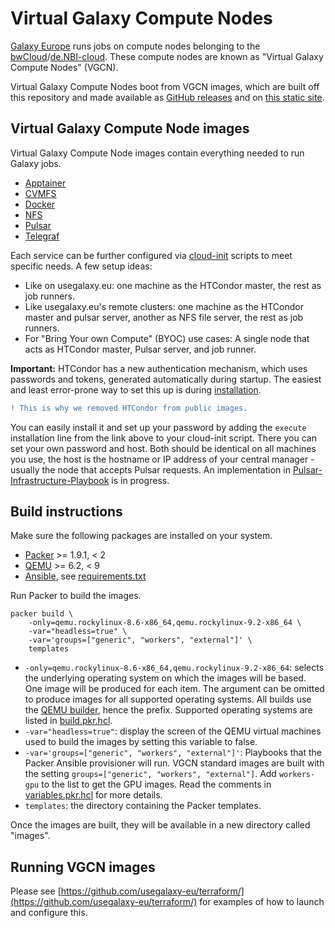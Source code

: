 # Virtual Galaxy Compute Nodes

[Galaxy Europe](https://usegalaxy.eu/) runs jobs on compute nodes belonging
to the
[bwCloud](https://www.bw-cloud.org/)/[de.NBI-cloud](https://www.denbi.de/).
These compute nodes are known as "Virtual Galaxy Compute Nodes" (VGCN).

Virtual Galaxy Compute Nodes boot from VGCN images, which are built off this
repository and made available as
[GitHub releases](https://github.com/usegalaxy-eu/vgcn/releases) and on
[this static site](https://usegalaxy.eu/static/vgcn/).

## Virtual Galaxy Compute Node images

Virtual Galaxy Compute Node images contain everything needed to run
Galaxy jobs.

- [Apptainer](https://apptainer.org/)
- [CVMFS](https://cernvm.cern.ch/fs/)
- [Docker](https://www.docker.com/)
- [NFS](https://nfs.sourceforge.net/)
- [Pulsar](https://github.com/galaxyproject/pulsar)
- [Telegraf](https://www.influxdata.com/time-series-platform/telegraf/)

Each service can be further configured via
[cloud-init](https://cloudinit.readthedocs.io/en/23.2.2/) scripts to meet 
specific needs. A few setup ideas:

- Like on usegalaxy.eu: one machine as the HTCondor master, the rest as job 
  runners.
- Like usegalaxy.eu's remote clusters: one machine as the HTCondor master and
  pulsar server, another as NFS file server, the rest as job runners.
- For "Bring Your own Compute" (BYOC) use cases: A single node that acts as
  HTCondor master, Pulsar server, and job runner.

**Important:** HTCondor has a new authentication mechanism, which uses
passwords and tokens, generated automatically during startup. The easiest and
least error-prone way to set this up is during
[installation](https://htcondor.readthedocs.io/en/latest/getting-htcondor/admin-quick-start.html#administrative-quick-start-guide).

```diff
! This is why we removed HTCondor from public images.
```

You can easily install it and set up your password by adding the `execute`
installation line from the link above to your cloud-init script. There you can
set your own password and host. Both should be identical on all machines you
use, the host is the hostname or IP address of your central manager - usually
the node that accepts Pulsar requests. An implementation in
[Pulsar-Infrastructure-Playbook](https://github.com/usegalaxy-eu/pulsar-infrastructure-playbook)
is in progress.

## Build instructions

Make sure the following packages are installed on your system.

- [Packer](https://www.packer.io/downloads.html) >= 1.9.1, < 2
- [QEMU](https://www.packer.io/downloads.html) >= 6.2, < 9
- [Ansible](https://www.ansible.com/), see [requirements.txt](./requirements.txt)

Run Packer to build the images.

```shell
packer build \
    -only=qemu.rockylinux-8.6-x86_64,qemu.rockylinux-9.2-x86_64 \
    -var="headless=true" \
    -var='groups=["generic", "workers", "external"]' \
    templates
```

- `-only=qemu.rockylinux-8.6-x86_64,qemu.rockylinux-9.2-x86_64`: selects the
  underlying operating system on which the images will be based. One image will
  be produced for each item. The argument can be omitted to produce images for
  all supported operating systems. All builds use the
  [QEMU builder](https://developer.hashicorp.com/packer/integrations/hashicorp/qemu/latest/components/builder/qemu),
  hence the prefix. Supported operating systems are listed in
  [build.pkr.hcl](templates/build.pkr.hcl).
- `-var="headless=true"`: display the screen of the QEMU virtual machines used to build the images by
  setting this variable to false.
- `-var='groups=["generic", "workers", "external"]'`: Playbooks that the Packer
  Ansible provisioner will run. VGCN standard images are built with the setting
  `groups=["generic", "workers", "external"]`. Add `workers-gpu` to the list
  to get the GPU images. Read the comments in 
  [variables.pkr.hcl](templates/variables.pkr.hcl) for more details.
- `templates`: the directory containing the Packer templates.

Once the images are built, they will be available in a new directory called
"images".

## Running VGCN images

Please see [https://github.com/usegalaxy-eu/terraform/](https://github.com/usegalaxy-eu/terraform/) for examples of how to launch and configure this.
